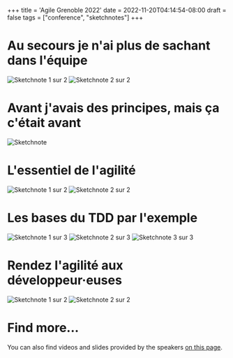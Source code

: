 +++
title = 'Agile Grenoble 2022'
date = 2022-11-20T04:14:54-08:00
draft = false
tags = ["conference", "sketchnotes"]
+++

# Au secours je n'ai plus de sachant dans l'équipe

![Sketchnote 1 sur 2](Sketchnotes/help_zero_sachant_dans_lequipe_1sur2.jpg)
![Sketchnote 2 sur 2](Sketchnotes/help_zero_sachant_dans_lequipe_2sur2.jpg)

# Avant j'avais des principes, mais ça c'était avant

![Sketchnote](Sketchnotes/principes_cetait_avant.jpg)

# L'essentiel de l'agilité

![Sketchnote 1 sur 2](Sketchnotes/essentiel_agilite_1sur2.jpg)
![Sketchnote 2 sur 2](Sketchnotes/essentiel_agilite_2sur2.jpg)

# Les bases du TDD par l'exemple

![Sketchnote 1 sur 3](Sketchnotes/bases_TDD_par_lexemple_1sur3.jpg)
![Sketchnote 2 sur 3](Sketchnotes/bases_TDD_par_lexemple_2sur3.jpg)
![Sketchnote 3 sur 3](Sketchnotes/bases_TDD_par_lexemple_3sur3.jpg)

# Rendez l'agilité aux développeur·euses

![Sketchnote 1 sur 2](Sketchnotes/rendez_agilite_aux_devs_1sur2.jpg)
![Sketchnote 2 sur 2](Sketchnotes/rendez_agilite_aux_devs_2sur2.jpg)

# Find more...

You can also find videos and slides provided by the speakers [on this page](http://agile-grenoble.org/agile-grenoble-2022-supports-et-videos/).